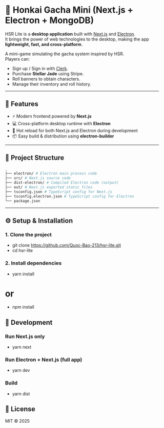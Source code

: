 # 🚀 Honkai Gacha Mini (Next.js + Electron + MongoDB)

HSR Lite is a **desktop application** built with [Next.js](https://nextjs.org/) and [Electron](https://www.electronjs.org/).  
It brings the power of web technologies to the desktop, making the app **lightweight, fast, and cross-platform**.

A mini-game simulating the gacha system inspired by HSR.  
Players can:

- Sign up / Sign in with [Clerk](https://clerk.com).
- Purchase **Stellar Jade** using Stripe.
- Roll banners to obtain characters.
- Manage their inventory and roll history.

---

## 🚀 Features

- ⚡️ Modern frontend powered by **Next.js**
- 💻 Cross-platform desktop runtime with **Electron**
- 🔄 Hot reload for both Next.js and Electron during development
- 📦 Easy build & distribution using **electron-builder**

---

## 📂 Project Structure

```bash
.
├── electron/ # Electron main process code
├── src/ # Next.js source code
├── dist-electron/ # Compiled Electron code (output)
├── out/ # Next.js exported static files
├── tsconfig.json # TypeScript config for Next.js
├── tsconfig.electron.json # TypeScript config for Electron
└── package.json
```

---

## ⚙️ Setup & Installation

### 1. Clone the project

- git clone https://github.com/Quoc-Bao-213/hsr-lite.git
- cd hsr-lite

### 2. Install dependencies

- yarn install

# or

- npm install

## 🚀 Development

### Run Next.js only

- yarn next

### Run Electron + Next.js (full app)

- yarn dev

### Build

- yarn dist

## 📜 License

MIT © 2025
